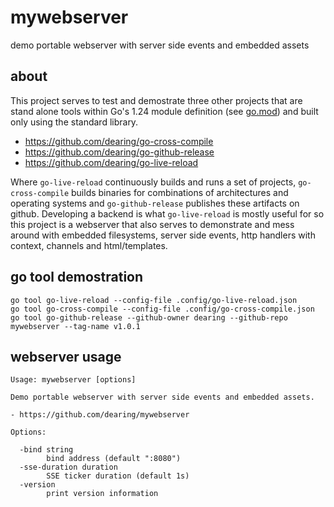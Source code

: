 # mywebserver

demo portable webserver with server side events and embedded assets

## about

This project serves to test and demostrate three other projects that are stand alone tools within Go's 1.24 module definition (see [go.mod](go.mod)) and built only using the standard library.

- https://github.com/dearing/go-cross-compile
- https://github.com/dearing/go-github-release
- https://github.com/dearing/go-live-reload


Where `go-live-reload` continuously builds and runs a set of projects, `go-cross-compile` builds binaries for combinations of architectures and operating systems and `go-github-release` publishes these artifacts on github. Developing a backend is what `go-live-reload` is mostly useful for so this project is a webserver that also serves to demonstrate and mess around with embedded filesystems, server side events, http handlers with context, channels and html/templates.

## go tool demostration
```
go tool go-live-reload --config-file .config/go-live-reload.json
go tool go-cross-compile --config-file .config/go-cross-compile.json
go tool go-github-release --github-owner dearing --github-repo mywebserver --tag-name v1.0.1
```
## webserver usage

```
Usage: mywebserver [options]

Demo portable webserver with server side events and embedded assets.

- https://github.com/dearing/mywebserver

Options:

  -bind string
        bind address (default ":8080")
  -sse-duration duration
        SSE ticker duration (default 1s)
  -version
        print version information
```
